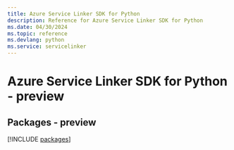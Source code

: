 ```yaml
---
title: Azure Service Linker SDK for Python
description: Reference for Azure Service Linker SDK for Python
ms.date: 04/30/2024
ms.topic: reference
ms.devlang: python
ms.service: servicelinker
---
```

# Azure Service Linker SDK for Python - preview
## Packages - preview
[!INCLUDE [packages](service-linker-index.md)]